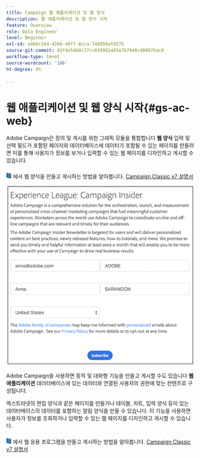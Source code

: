 ```yaml
---
title: Campaign 웹 애플리케이션 및 웹 양식
description: 웹 애플리케이션 및 웹 양식 시작
feature: Overview
role: Data Engineer
level: Beginner
exl-id: a460c1b4-4266-46ff-8cca-748050afd579
source-git-commit: d2f4e54b0c37cc019061dd3a7b7048cd80876ac0
workflow-type: tm+mt
source-wordcount: '186'
ht-degree: 0%

---
```


# 웹 애플리케이션 및 웹 양식 시작{#gs-ac-web}

Adobe Campaign은 정의 및 게시를 위한 그래픽 모듈을 통합합니다 **웹 양식** 입력 및 선택 필드가 포함된 페이지와 데이터베이스에 데이터가 포함될 수 있는 페이지를 만들려면 이를 통해 사용자가 정보를 보거나 입력할 수 있는 웹 페이지를 디자인하고 게시할 수 있습니다.

![](../assets/do-not-localize/book.png) 에서 웹 양식을 만들고 게시하는 방법을 알아봅니다. [Campaign Classic v7 설명서](https://experienceleague.adobe.com/docs/campaign-classic/using/designing-content/web-forms/about-web-forms.html?lang=en#designing-content)

![](assets/sample.png)

Adobe Campaign을 사용하면 동적 및 대화형 기능을 만들고 게시할 수도 있습니다 **웹 애플리케이션** 데이터베이스에 있는 데이터와 연결된 사용자의 권한에 맞는 컨텐츠로 구성됩니다.

엑스트라넷의 편집 양식과 같은 페이지를 만들거나 테이블, 차트, 입력 양식 등이 있는 데이터베이스의 데이터를 포함하는 알림 양식을 만들 수 있습니다. 이 기능을 사용하면 사용자가 정보를 조회하거나 입력할 수 있는 웹 페이지를 디자인하고 게시할 수 있습니다.

![](../assets/do-not-localize/book.png) 에서 웹 응용 프로그램을 만들고 게시하는 방법을 알아봅니다. [Campaign Classic v7 설명서](https://experienceleague.adobe.com/docs/campaign-classic/using/designing-content/web-applications/about-web-applications.html?lang=en#designing-content)
